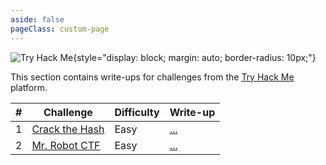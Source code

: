 ```yaml
---
aside: false
pageClass: custom-page
---
```


![Try Hack Me](/ctf/tryhackme/banner.png){style="display: block; margin: auto; border-radius: 10px;"}

This section contains write-ups for challenges from the [Try Hack Me](https://tryhackme.com/) platform.

|  #  | Challenge                                                 | Difficulty | Write-up                |
| :-: | --------------------------------------------------------- | ---------- | ----------------------- |
|  1  | [Crack the Hash](https://tryhackme.com/room/crackthehash) | Easy       | [...](./crack-the-hash) |
|  2  | [Mr. Robot CTF](https://tryhackme.com/room/mrrobot)       | Easy       | [...](./mr-robot-ctf)   |
